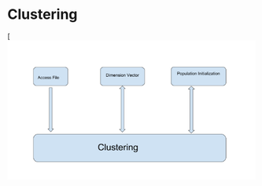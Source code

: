 # Clustering
[![](https://github.com/abhi1d/Clustering/blob/master/2fdfbfec-9619-419a-953f-3fcf07852883.png)
